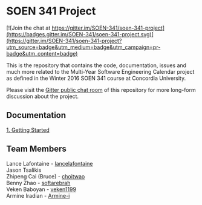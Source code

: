 # SOEN 341 Project

[![Join the chat at https://gitter.im/SOEN-341/soen-341-project](https://badges.gitter.im/SOEN-341/soen-341-project.svg)](https://gitter.im/SOEN-341/soen-341-project?utm_source=badge&utm_medium=badge&utm_campaign=pr-badge&utm_content=badge)

This is the repository that contains the code, documentation, issues and much more related to the Multi-Year Software Engineering Calendar project as defined in the Winter 2016 SOEN 341 course at Concordia University.

Please visit the [Gitter public chat room](https://gitter.im/SOEN-341/soen-341-project) of this repository for more long-form discussion about the project.

## Documentation

[1. Getting Started](docs/getting-started/README.md)

## Team Members
Lance Lafontaine - [lancelafontaine](https://github.com/lancelafontaine)<br />
Jason Tsalikis <br />
Zhipeng Cai (Bruce) - [choitwao](https://github.com/choitwao) <br />
Benny Zhao - [softarebrah](https://github.com/softwarebrah) <br />
Veken Baboyan - [veken1199](https://github.com/veken1199) <br />
Armine Iradian - [Armine-i](https://github.com/Armine-i) <br />
